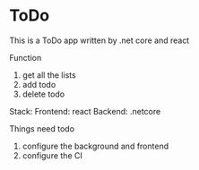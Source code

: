 # ToDo
This is a ToDo app written by .net core and react

Function
1. get all the lists
2. add todo
3. delete todo

Stack:
Frontend: react
Backend: .netcore

Things need todo
1. configure the background and frontend
2. configure the CI
